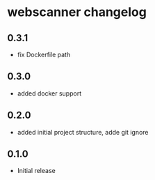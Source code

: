 # webscanner changelog

## 0.3.1
- fix Dockerfile path

## 0.3.0
- added docker support

## 0.2.0
- added initial project structure, adde git ignore

## 0.1.0
- Initial release

